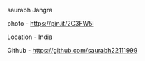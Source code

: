 saurabh Jangra

photo - https://pin.it/2C3FW5i

Location - India

Github - https://github.com/saurabh22111999
